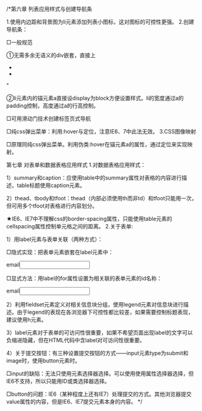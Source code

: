/*第六章 列表应用样式与创建导航条

1.使用内边距和背景图为li元素添加列表小图标，这对图标的可控性更强。
2.创建导航条：

□一般规范

①无需多余无语义的div嵌套，直接上<ul><li></li><li></li></ul>"

②li元素内的锚元素a直接设display为block方便设置样式。li的宽度通过a的padding控制，高度通过a的行高控制。

□可用滑动门技术创建标签页式导航

□纯css弹出菜单：利用:hover与定位，注意IE6、7中此法无效。
3.CSS图像映射

□原理同纯css弹出菜单。利用伪类:hover在锚元素a的属性，通过定位来实现映射。

 

第七章 对表单和数据表格应用样式
1.对数据表格应用样式：

1）summary和caption：应使用table中的summary属性对表格的内容进行描述，table标题使用caption元素。

2）thead、tbody和tfoot：thead（内部必须使用th而非td）和tfoot只能用一次，但可用多个tfoot对表格进行内容划分。

★IE6、IE7中不理解css的border-spacing属性，只能使用table元素的cellspacing属性控制单元格之间的距离。
2.关于表单:

1）用label元素与表单关联（两种方式）：

□隐式实现：把表单元素嵌套在label元素中：

<label>email<input name="email" type="text" /></label>

□显式方法：用label的for属性设置为相关联的表单元素的id名称：

<label for="email">email</label><input name="email" id="email" type="text" />

2）利用fieldset元素定义对相关信息块分组，使用legend元素对信息块进行描述。由于legend的表现在各浏览器下可控性都比较差，如果需要控制标题表现，建议使用h元素。

3）label元素对于表单的可访问性很重要，如果不希望页面出现label的文字可以负缩进隐藏，但在HTML代码中含label对可访问性很重要。

4）关于提交按钮：有三种设置提交按钮的方式——input元素type为submit和image时，使用button元素时。

□input的缺陷：无法只使用元素选择器选择。可以使用使用属性选择器选择，但IE6不支持，所以只能用ID或类选择器选择。

□button的问题：IE6（某种程度上还有IE7）处理提交的方式。其他浏览器提交value属性的内容，但是IE6、IE7提交元素本身的内容。
*/
